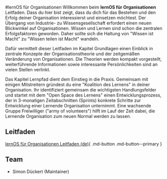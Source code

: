 #lernOS für Organisationen
Willkommen beim **lernOS für Organisationen** Leitfaden. Dass du hier bist zeigt, dass du dich für das Bestehen und den Erfolg deiner Organisation interessierst und einsetzen möchtest. Der Übergang von Industrie- zu Wissensgesellschaft erfordert einen neuen Blickwinkel auf Organisationen. Wissen und Lernen sind schon die zentralen Erfolgsfaktoren geworden. Daher sollte sich die Haltung von "Wissen ist Macht" zu "Wissen teilen ist Macht" wandeln.

Dafür vermittelt dieser Leitfaden im Kapitel Grundlagen einen Einblick in zentrale Konzepte der Organisationstheorie und der zeitgemäßen Veränderung von Organisationen. Die Theorien werden kompakt vorgestellt, weiterführende Informationen sowie interessante Persönlichkeiten sind an vielen Stellen verlinkt.

Das Kapitel Lernpfad dient dem Einstieg in die Praxis. Gemeinsam mit einigen Mitstreitern gründest du eine "Koalition des Lernens" in deiner Organisation. Ihr identifiziert gemeinsam die wichtigsten Handlungsfelder und startet mit dem "Open Space des Lernens" einen Entwicklungsprozess, der in 3-monatigen Zeitabschnitten (Sprints) konkrete Schritte zur Entwicklung einer Lernende Organisation unternimmt. Eine wachsende Gruppe Freiwilliger ("army of volunteers") hilft im Lauf der Zeit dabei, die Lernende Organisation zum neuen Normal werden zu lassen.

## Leitfaden
[lernOS für Organisationen Leitfaden (de)](https://cogneon.github.io/lernos-for-organizations/de/){ .md-button .md-button--primary }

## Team
* Simon Dückert (Maintainer)
